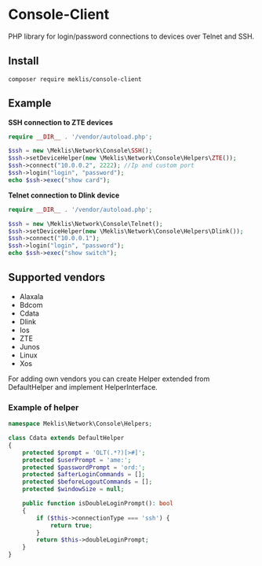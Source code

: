 # Console-Client
PHP library for login/password connections to devices over Telnet and SSH.

## Install
```shell
composer require meklis/console-client
```

## Example 
**SSH connection to ZTE devices**
```php
require __DIR__ . '/vendor/autoload.php';

$ssh = new \Meklis\Network\Console\SSH();
$ssh->setDeviceHelper(new \Meklis\Network\Console\Helpers\ZTE());
$ssh->connect("10.0.0.2", 2222); //Ip and custom port 
$ssh->login("login", "password"); 
echo $ssh->exec("show card");
```    

**Telnet connection to Dlink device** 
```php
require __DIR__ . '/vendor/autoload.php';

$ssh = new \Meklis\Network\Console\Telnet();
$ssh->setDeviceHelper(new \Meklis\Network\Console\Helpers\Dlink());
$ssh->connect("10.0.0.1");
$ssh->login("login", "password");
echo $ssh->exec("show switch");
```

## Supported vendors
* Alaxala 
* Bdcom   
* Cdata  
* Dlink
* Ios
* ZTE
* Junos
* Linux
* Xos   

For adding own vendors you can create Helper extended from DefaultHelper and implement HelperInterface.    
### Example of helper
```php
namespace Meklis\Network\Console\Helpers;

class Cdata extends DefaultHelper
{
    protected $prompt = 'OLT(.*?)[>#]';
    protected $userPrompt = 'ame:';
    protected $passwordPrompt = 'ord:';
    protected $afterLoginCommands = [];
    protected $beforeLogoutCommands = [];
    protected $windowSize = null;

    public function isDoubleLoginPrompt(): bool
    {
        if ($this->connectionType === 'ssh') {
            return true;
        }
        return $this->doubleLoginPrompt;
    }
}
```   

